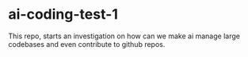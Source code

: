 # ai-coding-test-1

This repo, starts an investigation on how can we make ai manage large codebases and even contribute to github repos.
